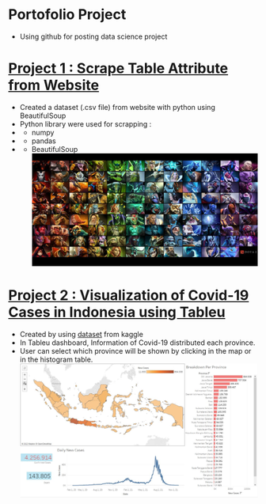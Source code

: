 # Portofolio Project
* Using github for posting data science project

# [Project 1 : Scrape Table Attribute from Website](https://github.com/Gofanz17/porto_project/tree/main/scrapping)
* Created a dataset (.csv file) from website with python using BeautifulSoup
* Python library were used for scrapping :
* - numpy
* - pandas
* - BeautifulSoup
![](/scrapping/images/hero-dota-2_61002e6.jpg)

# [Project 2 : Visualization of Covid-19 Cases in Indonesia using Tableu](https://public.tableau.com/app/profile/ghaniy.nugrahantoro/viz/Covid-19inIndonesia_16418014004150/Dashboard1)
* Created by using [dataset](https://www.kaggle.com/hendratno/covid19-indonesia?select=covid_19_indonesia_time_series_all.csv#) from kaggle
* In Tableu dashboard, Information of Covid-19 distributed each province. 
* User can select which province will be shown by clicking in the map or in the histogram table.
![](/tableu/tableucovid19.JPG)
